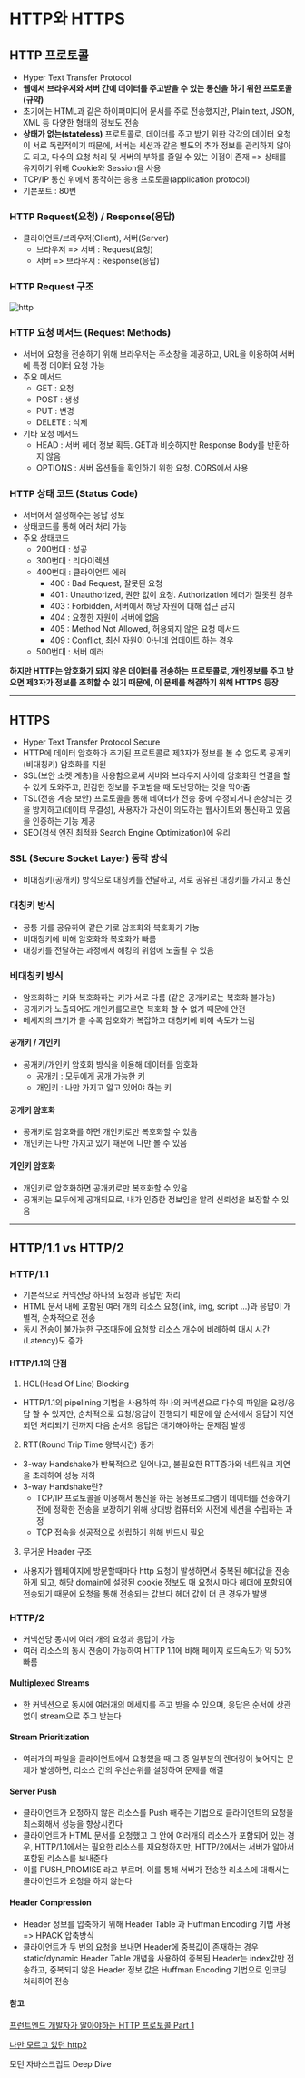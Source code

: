 # HTTP와 HTTPS

## HTTP 프로토콜
- Hyper Text Transfer Protocol
- **웹에서 브라우저와 서버 간에 데이터를 주고받을 수 있는 통신을 하기 위한 프로토콜(규약)**
- 초기에는 HTML과 같은 하이퍼미디어 문서를 주로 전송했지만, Plain text, JSON, XML 등 다양한 형태의 정보도 전송
- **상태가 없는(stateless)** 프로토콜로, 데이터를 주고 받기 위한 각각의 데이터 요청이 서로 독립적이기 때문에, 서버는 세션과 같은 별도의 추가 정보를 관리하지 않아도 되고, 다수의 요청 처리 및 서버의 부하를 줄일 수 있는 이점이 존재 
=> 상태를 유지하기 위해 Cookie와 Session을 사용
- TCP/IP 통신 위에서 동작하는 응용 프로토콜(application protocol)
- 기본포트 : 80번

### HTTP Request(요청) / Response(응답)
- 클라이언트/브라우저(Client), 서버(Server)
    - 브라우저 => 서버 : Request(요청)
    - 서버 => 브라우저 : Response(응답)

### HTTP Request 구조
![http](https://user-images.githubusercontent.com/50295043/147616244-5dfaef21-10a6-4362-8c36-18c6dee51537.png)


### HTTP 요청 메서드 (Request Methods)
- 서버에 요청을 전송하기 위해 브라우저는 주소창을 제공하고, URL을 이용하여 서버에 특정 데이터 요청 가능 
- 주요 메서드
    - GET : 요청
    - POST : 생성
    - PUT : 변경
    - DELETE : 삭제
- 기타 요청 메서드
    - HEAD : 서버 헤더 정보 획득. GET과 비슷하지만 Response Body를 반환하지 않음
    - OPTIONS : 서버 옵션들을 확인하기 위한 요청. CORS에서 사용

### HTTP 상태 코드 (Status Code)
- 서버에서 설정해주는 응답 정보
- 상태코드를 통해 에러 처리 가능
- 주요 상태코드
    - 200번대 : 성공
    - 300번대 : 리다이렉션
    - 400번대 : 클라이언트 에러
        - 400 : Bad Request, 잘못된 요청
        - 401 : Unauthorized, 권한 없이 요청. Authorization 헤더가 잘못된 경우
        - 403 : Forbidden, 서버에서 해당 자원에 대해 접근 금지
        - 404 : 요청한 자원이 서버에 없음
        - 405 : Method Not Allowed, 허용되지 않은 요청 메서드
        - 409 : Conflict, 최신 자원이 아닌데 업데이트 하는 경우
    - 500번대 : 서버 에러


**하지만 HTTP는 암호화가 되지 않은 데이터를 전송하는 프로토콜로, 개인정보를 주고 받으면 제3자가 정보를 조회할 수 있기 때문에, 이 문제를 해결하기 위해 HTTPS 등장**

---

## HTTPS
- Hyper Text Transfer Protocol Secure
- HTTP에 데이터 암호화가 추가된 프로토콜로 제3자가 정보를 볼 수 없도록 공개키(비대칭키) 암호화를 지원
- SSL(보안 소켓 계층)을 사용함으로써 서버와 브라우저 사이에 암호화된 연결을 할 수 있게 도와주고, 민감한 정보를 주고받을 때 도난당하는 것을 막아줌
- TSL(전송 계층 보안) 프로토콜을 통해 데이터가 전송 중에 수정되거나 손상되는 것을 방지하고(데이터 무결성), 사용자가 자신이 의도하는 웹사이트와 통신하고 있음을 인증하는 기능 제공
- SEO(검색 엔진 최적화 Search Engine Optimization)에 유리

### SSL (Secure Socket Layer) 동작 방식
- 비대칭키(공개키) 방식으로 대칭키를 전달하고, 서로 공유된 대칭키를 가지고 통신

### 대칭키 방식
- 공통 키를 공유하여 같은 키로 암호화와 복호화가 가능
- 비대칭키에 비해 암호화와 복호화가 빠름
- 대칭키를 전달하는 과정에서 해킹의 위험에 노출될 수 있음

### 비대칭키 방식
- 암호화하는 키와 복호화하는 키가 서로 다름 (같은 공개키로는 복호화 불가능)
- 공개키가 노출되어도 개인키를모르면 복호화 할 수 없기 때문에 안전
- 메세지의 크기가 클 수록 암호화가 복잡하고 대칭키에 비해 속도가 느림

#### 공개키 / 개인키
- 공개키/개인키 암호화 방식을 이용해 데이터를 암호화
    - 공개키 : 모두에게 공개 가능한 키
    - 개인키 : 나만 가지고 알고 있어야 하는 키

#### 공개키 암호화
- 공개키로 암호화를 하면 개인키로만 복호화할 수 있음 
- 개인키는 나만 가지고 있기 때문에 나만 볼 수 있음

#### 개인키 암호화
- 개인키로 암호화하면 공개키로만 복호화할 수 있음
- 공개키는 모두에게 공개되므로, 내가 인증한 정보임을 알려 신뢰성을 보장할 수 있음

---

## HTTP/1.1 vs HTTP/2

### HTTP/1.1
- 기본적으로 커넥션당 하나의 요청과 응답만 처리
- HTML 문서 내에 포함된 여러 개의 리소스 요청(link, img, script ...)과 응답이 개별적, 순차적으로 전송
- 동시 전송이 불가능한 구조때문에 요청할 리소스 개수에 비례하여 대시 시간(Latency)도 증가

#### HTTP/1.1의 단점
1. HOL(Head Of Line) Blocking
- HTTP/1.1의 pipelining 기법을 사용하여 하나의 커넥션으로 다수의 파일을 요청/응답 할 수 있지만, 순차적으로 요청/응답이 진행되기 때문에 앞 순서에서 응답이 지연되면 처리되기 전까지 다음 순서의 응답은 대기해야하는 문제점 발생

2. RTT(Round Trip Time 왕복시간) 증가
- 3-way Handshake가 반복적으로 일어나고, 불필요한 RTT증가와 네트워크 지연을 초래하여 성능 저하
- 3-way Handshake란?
    - TCP/IP 프로토콜을 이용해서 통신을 하는 응용프로그램이 데이터를 전송하기 전에 정확한 전송을 보장하기 위해 상대방 컴퓨터와 사전에 세션을 수립하는 과정
    - TCP 접속을 성공적으로 성립하기 위해 반드시 필요

3. 무거운 Header 구조
- 사용자가 웹페이지에 방문할때마다 http 요청이 발생하면서 중복된 헤더값을 전송하게 되고, 해당 domain에 설정된 cookie 정보도 매 요청시 마다 헤더에 포함되어 전송되기 때문에 요청을 통해 전송되는 값보다 헤더 값이 더 큰 경우가 발생

### HTTP/2
- 커넥션당 동시에 여러 개의 요청과 응답이 가능
- 여러 리소스의 동시 전송이 가능하여 HTTP 1.1에 비해 페이지 로드속도가 약 50% 빠름

#### Multiplexed Streams
- 한 커넥션으로 동시에 여러개의 메세지를 주고 받을 수 있으며, 응답은 순서에 상관없이 stream으로 주고 받는다

#### Stream Prioritization
- 여러개의 파일을 클라이언트에서 요청했을 때 그 중 일부분의 렌더링이 늦어지는 문제가 발생하면, 리소스 간의 우선순위를 설정하여 문제를 해결

#### Server Push
- 클라이언트가 요청하지 않은 리소스를 Push 해주는 기법으로 클라이언트의 요청을 최소화해서 성능을 향상시킨다
- 클라이언트가 HTML 문서를 요청했고 그 안에 여러개의 리소스가 포함되어 있는 경우, HTTP/1.1에서는  필요한 리소스를 재요청하지만, HTTP/2에서는 서버가 알아서 포함된 리소스를 보내준다
- 이를 PUSH_PROMISE 라고 부르며, 이를 통해 서버가 전송한 리소스에 대해서는 클라이언트가 요청을 하지 않는다

#### Header Compression
- Header 정보를 압축하기 위해 Header Table 과 Huffman Encoding 기법 사용 => HPACK 압축방식
- 클라이언트가 두 번의 요청을 보내면 Header에 중복값이 존재하는 경우 static/dynamic Header Table 개념을 사용하여 중복된 Header는 index값만 전송하고, 중복되지 않은 Header 정보 값은 Huffman Encoding 기법으로 인코딩 처리하여 전송

#### 참고
[프런트엔드 개발자가 알아야하는 HTTP 프로토콜 Part 1](https://joshua1988.github.io/web-development/http-part1/)

[나만 모르고 있던 http2](https://www.popit.kr/%EB%82%98%EB%A7%8C-%EB%AA%A8%EB%A5%B4%EA%B3%A0-%EC%9E%88%EB%8D%98-http2/)

모던 자바스크립트 Deep Dive